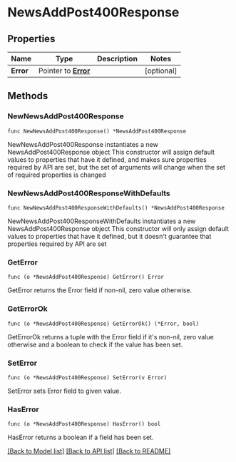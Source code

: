 # NewsAddPost400Response

## Properties

Name | Type | Description | Notes
------------ | ------------- | ------------- | -------------
**Error** | Pointer to [**Error**](Error.md) |  | [optional] 

## Methods

### NewNewsAddPost400Response

`func NewNewsAddPost400Response() *NewsAddPost400Response`

NewNewsAddPost400Response instantiates a new NewsAddPost400Response object
This constructor will assign default values to properties that have it defined,
and makes sure properties required by API are set, but the set of arguments
will change when the set of required properties is changed

### NewNewsAddPost400ResponseWithDefaults

`func NewNewsAddPost400ResponseWithDefaults() *NewsAddPost400Response`

NewNewsAddPost400ResponseWithDefaults instantiates a new NewsAddPost400Response object
This constructor will only assign default values to properties that have it defined,
but it doesn't guarantee that properties required by API are set

### GetError

`func (o *NewsAddPost400Response) GetError() Error`

GetError returns the Error field if non-nil, zero value otherwise.

### GetErrorOk

`func (o *NewsAddPost400Response) GetErrorOk() (*Error, bool)`

GetErrorOk returns a tuple with the Error field if it's non-nil, zero value otherwise
and a boolean to check if the value has been set.

### SetError

`func (o *NewsAddPost400Response) SetError(v Error)`

SetError sets Error field to given value.

### HasError

`func (o *NewsAddPost400Response) HasError() bool`

HasError returns a boolean if a field has been set.


[[Back to Model list]](../README.md#documentation-for-models) [[Back to API list]](../README.md#documentation-for-api-endpoints) [[Back to README]](../README.md)


